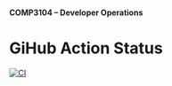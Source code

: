 #### COMP3104 – Developer Operations


# GiHub Action Status
[![CI](https://github.com/Libareo13/COMP3104/actions/workflows/ci.yml/badge.svg)](https://github.com/Libareo13/COMP3104/actions/workflows/ci.yml)

